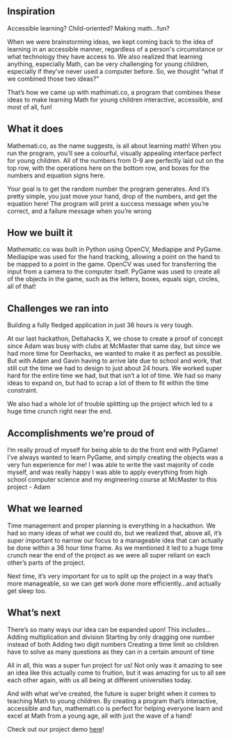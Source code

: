 ## Inspiration
Accessible learning?  Child-oriented?  Making math…fun?

When we were brainstorming ideas, we kept coming back to the idea of learning in an accessible manner, regardless of a person's circumstance or what technology they have access to.  We also realized that learning anything, especially Math, can be very challenging for young children, especially if they’ve never used a computer before.  So, we thought “what if we combined those two ideas?”

That’s how we came up with mathimati.co, a program that combines these ideas to make learning Math for young children interactive, accessible, and most of all, fun!

## What it does

Mathemati.co, as the name suggests, is all about learning math!  When you run the program, you’ll see a colourful, visually appealing interface perfect for young children.  All of the numbers from 0-9 are perfectly laid out on the top row, with the operations here on the bottom row, and boxes for the numbers and equation signs here.  

Your goal is to get the random number the program generates.  And it’s pretty simple, you just move your hand, drop of the numbers, and get the equation here!  The program will print a success message when you’re correct, and a failure message when you’re wrong 

## How we built it

Mathematic.co was built in Python using OpenCV, Mediapipe and PyGame.  Mediapipe was used for the hand tracking, allowing a point on the hand to be mapped to a point in the game.  OpenCV was used for transferring the input from a camera to the computer itself.  PyGame was used to create all of the objects in the game, such as the letters, boxes, equals sign, circles, all of that!

## Challenges we ran into

Building a fully fledged application in just 36 hours is very tough.

At our last hackathon, Deltahacks X, we chose to create a proof of concept since Adam was busy with clubs at McMaster that same day, but since we had more time for Deerhacks, we wanted to make it as perfect as possible.  But with Adam and Gavin having to arrive late due to school and work, that still cut the time we had to design to just about 24 hours.  We worked super hard for the entire time we had, but that isn’t a lot of time.  We had so many ideas to expand on, but had to scrap a lot of them to fit within the time constraint.

We also had a whole lot of trouble splitting up the project which led to a huge time crunch right near the end.

## Accomplishments we’re proud of

I’m really proud of myself for being able to do the front end with PyGame!  I’ve always wanted to learn PyGame, and simply creating the objects was a very fun experience for me!  I was able to write the vast majority of code myself, and was really happy I was able to apply everything from high school computer science and my engineering course at McMaster to this project - Adam

## What we learned

Time management and proper planning is everything in a hackathon.  We had so many ideas of what we could do, but we realized that, above all, it’s super important to narrow our focus to a manageable idea that can actually be done within a 36 hour time frame.  As we mentioned it led to a huge time crunch near the end of the project as we were all super reliant on each other’s parts of the project. 

Next time, it’s very important for us to split up the project in a way that’s more manageable, so we can get work done more efficiently…and actually get sleep too.

## What’s next

There’s so many ways our idea can be expanded upon!  This includes…
Adding multiplication and division
Starting by only dragging one number instead of both
Adding two digit numbers
Creating a time limit so children have to solve as many questions as they can in a certain amount of time

All in all, this was a super fun project for us!  Not only was it amazing to see an idea like this actually come to fruition, but it was amazing for us to all see each other again, with us all being at different universities today.

And with what we’ve created, the future is super bright when it comes to teaching Math to young children.  By creating a program that’s interactive, accessible and fun, mathemati.co is perfect for helping everyone learn and excel at Math from a young age, all with just the wave of a hand! 

Check out our project demo [here](https://youtu.be/MwgEqhgAYv0)!
